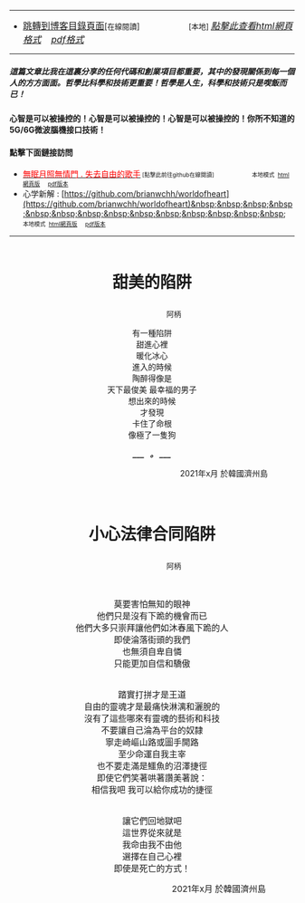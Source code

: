 ****
- [<font size=3>跳轉到博客目錄頁面</font>](../../tableOfContent.md)[<font size=2>在線閱讀</font>]&nbsp;&nbsp; &nbsp; &nbsp; &nbsp; &nbsp; &nbsp; &nbsp; &nbsp; &nbsp;&nbsp; &nbsp;  <font size=2> [本地] </font><font size=3>[*_點擊此查看html網頁格式_*](../../tableOfContent.html)&nbsp; &nbsp; [*_pdf格式_*](../../tableOfContent.md.pdf)</font>
****

##### *_這篇文章比我在這裏分享的任何代碼和創業項目都重要，其中的發現關係到每一個人的方方面面。哲學比科學和技術更重要！哲學是人生，科學和技術只是喫飯而已！_*

#### 心智是可以被操控的！心智是可以被操控的！心智是可以被操控的！你所不知道的5G/6G微波腦機接口技術！ 

#### 點擊下面鏈接訪問
- [<font color=red>無眠月照無情門 . 失去自由的歌手</font>](https://github.com/brianwchh/worldofheart/blob/main/md_and_html/%E7%84%A1%E7%9C%A0%E6%9C%88%E7%85%A7%E7%84%A1%E6%83%85%E9%96%80.md)<font size=1> [點擊此前往github在線閱讀]</font> &nbsp;&nbsp;&nbsp;&nbsp;&nbsp;&nbsp;&nbsp;&nbsp;&nbsp;&nbsp;&nbsp;&nbsp;&nbsp;&nbsp;&nbsp; <font size=1>本地模式 &nbsp;[html網頁版](../../md_and_html/無眠月照無情門.html) &nbsp;&nbsp;&nbsp; [pdf版本](../../md_and_html/無眠月照無情門.md.pdf) </font>
- 心学新解 : [https://github.com/brianwchh/worldofheart](https://github.com/brianwchh/worldofheart)&nbsp;&nbsp;&nbsp;&nbsp;&nbsp;&nbsp;&nbsp;&nbsp;&nbsp;&nbsp;&nbsp;&nbsp;&nbsp;&nbsp;&nbsp; <font size=1>本地模式 &nbsp;[html網頁版](../../md_and_html/心學新解.html) &nbsp;&nbsp;&nbsp; [pdf版本](../../md_and_html/心學新解.md.pdf) </font>

****

</br>

****<p align="center" style="font-size: 28px;">甜美的陷阱</p>****

<p align="center" style="font-size: small;">&nbsp;&nbsp;&nbsp;&nbsp;&nbsp;&nbsp;&nbsp;&nbsp;&nbsp;&nbsp;&nbsp;&nbsp;&nbsp;&nbsp;&nbsp;&nbsp;&nbsp;&nbsp;&nbsp;&nbsp; 阿柄</p>




<div align="center"> <!-- div_1-->

<p align="center"> 
  
有一種陷阱   
甜進心裡  
暖化冰心  
進入的時候  
陶醉得像是  
天下最俊美 最幸福的男子  
想出來的時候  
才發現  
卡住了命根  
像極了一隻狗  

***___  &nbsp; 。 ___***



</p>



<p align="right"> 2021年x月 於韓國濟州島 &nbsp;&nbsp;&nbsp;&nbsp;&nbsp;&nbsp;&nbsp;&nbsp;&nbsp;&nbsp;&nbsp; </p>  
</div> <!-- end of div_1-->
</br>


</br>

<p id="小心法律合同陷阱"> <p/>  

<div align="center" style="font-size: 15px;" >

****<p align="center" style="font-size: 28px;">小心法律合同陷阱</p>****

<p align="center" style="font-size: small;">&nbsp;&nbsp;&nbsp;&nbsp;&nbsp;&nbsp;&nbsp;&nbsp;&nbsp;&nbsp;&nbsp;&nbsp;&nbsp;&nbsp;&nbsp;&nbsp;&nbsp;&nbsp;&nbsp;&nbsp; 阿柄</p>
    
</br>

  
莫要害怕無知的眼神   
他們只是沒有下跪的機會而已  
他們大多只崇拜讓他們如沐春風下跪的人  
即使淪落街頭的我們  
也無須自卑自憐  
只能更加自信和驕傲  
</br>


踏實打拼才是王道  
自由的靈魂才是最痛快淋漓和灑脫的  
沒有了這些哪來有靈魂的藝術和科技  
不要讓自己淪為平台的奴隸  
寧走崎嶇山路或圖手開路  
至少命運自我主宰  
也不要走滿是鱷魚的沼澤捷徑  
即使它們笑著哄著讚美著說：  
相信我吧 我可以給你成功的捷徑  
</br>


讓它們回地獄吧  
這世界從來就是  
我命由我不由他  
選擇在自己心裡  
即使是死亡的方式！  
  
<p align="right"> 2021年x月 於韓國濟州島 &nbsp;&nbsp;&nbsp;&nbsp;&nbsp;&nbsp;&nbsp;&nbsp;&nbsp;&nbsp;&nbsp; </p>  

</div>




</br>


</br>


<style>

.ImageWrapperFlex {
    display: flex; 
    flex-direction: row; 
    margin-top: 1px; 
    margin-bottom: 1px;

    width: 100% ;
}

.FlexSide {
    flex-basis: 0px ;
    flex:1;

}



/* large device screen 設置熒幕顯示圖片大小（電腦等大型屏幕）*/
@media only screen and (min-width: 600px) {

    .FlexImage {
        flex-basis: 600px ;
        flex:0;    
        height:auto; 
        max-width: 600px;
        min-width: 600px;
     
    }

}

 /* small device screen 設置熒幕顯示圖片大小（平板手機等屏幕）*/
@media only screen and (max-width: 600px) {
    
    .FlexImage {
        flex-basis: 600px ;
        flex:1;
        height:auto; 
     
    }

}

/* style for print !important 設置打印圖片大小*/
@media print {

    .FlexImage {
        flex-basis: 500px ;
        flex:0;    
        height:auto; 
        max-width: 500px;
        min-width: 500px;
     
    }
}


</style>

